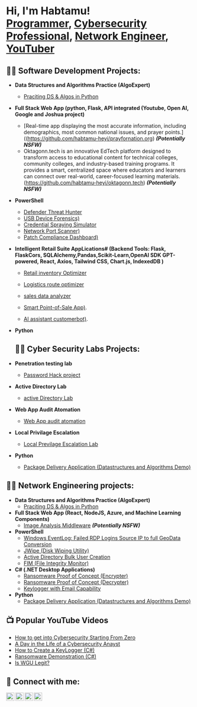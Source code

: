 <h1>Hi, I'm Habtamu! <br/><a href="https://github.com/joshmadakor1">Programmer</a>, <a href="https://www.linkedin.com/in/joshmadakor/">Cybersecurity Professional</a>, <a href="https://www.linkedin.com/in/joshmadakor/">Network Engineer</a>, <a href="https://www.youtube.com/c/joshmadakor">YouTuber</a></h1>

<h2>👨‍💻 Software Development Projects:</h2>

- <b>Data Structures and Algorithms Practice (AlgoExpert)</b>
  - [Praciting DS & Algos in Python](https://github.com/habtamu-heyi/Algorithm-Ds-practice)
- <b>Full Stack Web App (python, Flask, API integrated (Youtube,  Open AI,  Google and Joshua project)</b>
  - [Real-time app displaying the most accurate information, including demographics, most common national issues, and prayer points.]((https://github.com/habtamu-heyi/prayfornation.org) <b><i>(Potentially NSFW)</b></i>
  - Oktagonn.tech is an innovative EdTech platform designed to transform access to educational content for technical colleges, community colleges, and industry-based training programs. It provides a smart, centralized space where educators and learners can connect over real-world, career-focused learning materials.(https://github.com/habtamu-heyi/oktagonn.tech) <b><i>(Potentially NSFW)</b></i>
  
- <b>PowerShell</b>
  - [Defender Threat Hunter](https://github.com/habtamu-heyi/PowerShell_Projects/tree/main/1_Defender_Threat_Hunter)
  - [USB Device Forensics)](https://github.com/habtamu-heyi/PowerShell_Projects/tree/main/2_USB_Device_Forensics)
  - [Credential Spraying Simulator](https://github.com/habtamu-heyi/PowerShell_Projects/tree/main/3_Credential_Spraying_Simulator)
  - [Network Port Scanner)](https://github.com/habtamu-heyi/PowerShell_Projects/tree/main/4_Network_Port_Scanner)
  - [Patch Compliance Dashboard)](https://github.com/habtamu-heyi/PowerShell_Projects/tree/main/5_Patch_Compliance_Dashboard)
    
- <b>Intelligent Retail Suite AppLications# (Backend Tools: Flask, FlaskCors, SQLAlchemy,Pandas,Scikit-Learn,OpenAI SDK  GPT-powered, React, Axios, Tailwind CSS, Chart.js, IndexedDB )</b>
  - [Retail inventory Optimizer](https://github.com/habtamu-heyi/IntelligentRetailSuite/tree/main/retail-inventory-optimizer)
  - [Logistics route optimizer](https://github.com/habtamu-heyi/IntelligentRetailSuite/tree/main/Logistics_Route_Optimizer_Fullstack/logistics-route-optimizer)
    
  - [sales data analyzer](https://github.com/habtamu-heyi/IntelligentRetailSuite/tree/main/SalesDataAnalyzer_Fullstack/sales-data-analyzer)
  - [Smart Point-of-Sale App)](https://github.com/habtamu-heyi/IntelligentRetailSuite/tree/main/SmartPOS_Fullstack/smart-pos-system/backend).
  - [AI assistant customerbot)](https://github.com/habtamu-heyi/IntelligentRetailSuite/tree/main/AssistAI_CustomerBot_Fullstack/assistai-customerbot).
 
- <b>Python</b>
  
  <h2>👨‍💻 Cyber Security Labs Projects:</h2>

- <b>Penetration testing lab</b>
  - [Password Hack project](https://github.com/habtamu-heyi/DoubleTrouble-Pentest/blob/main/DoubleTrouble-Pentest/README.md)
- <b>Active Directory Lab</b>
  - [active Directory Lab](https://github.com/habtamu-heyi/DoubleTrouble-Pentest/tree/main/ActiveDirectory-Lab) 
- <b>Web App Audit Atomation</b>
  - [Web App audit atomation](https://github.com/habtamu-heyi/Cyber-Habtamu/tree/main/WebApp-Audit-Automation)
  
- <b>Local Privilage Escalation</b>
  - [Local Previlage Escalation Lab](https://github.com/habtamu-heyi/Cyber-Habtamu/tree/main/LocalPrivilegeEscalation-Lab)
  
- <b>Python</b>
  - [Package Delivery Application (Datastructures and Algorithms Demo)](https://github.com/joshmadakor1/Package-Delivery-Pathfinding-Algorithm)


<h2>👨‍💻 Network Engineering projects:</h2>

- <b>Data Structures and Algorithms Practice (AlgoExpert)</b>
  - [Praciting DS & Algos in Python](https://github.com/joshmadakor1/Algorithms-Practice)
- <b>Full Stack Web App (React, NodeJS, Azure, and Machine Learning Components)</b>
  - [Image Analysis Middleware](https://github.com/joshmadakor1/4chan-Image-Analysis-Middleware-C964) <b><i>(Potentially NSFW)</b></i>
- <b>PowerShell</b>
  - [Windows EventLog: Failed RDP Logins Source IP to full GeoData Conversion](https://github.com/joshmadakor1/Sentinel-Lab)
  - [JWipe (Disk Wiping Utility)](https://github.com/joshmadakor1/Jwipe.PowerShell)
  - [Active Directory Bulk User Creation](https://github.com/joshmadakor1/AD_PS)
  - [FIM (File Integrity Monitor)](https://github.com/joshmadakor1/PowerShell-Integrity-FIM)
- <b>C# (.NET Desktop Applications)</b>
  - [Ransomware Proof of Concept (Encrypter)](https://github.com/joshmadakor1/EncrypterPOC)
  - [Ransomware Proof of Concept (Decrypter)](https://github.com/joshmadakor1/DecrypterPOC)
  - [Keylogger with Email Capability](https://github.com/joshmadakor1/Key-Logger-With-Email)
- <b>Python</b>
  - [Package Delivery Application (Datastructures and Algorithms Demo)](https://github.com/joshmadakor1/Package-Delivery-Pathfinding-Algorithm)
 
    
<h2>📺 Popular YouTube Videos</h2>

- [How to get into Cybersecurity Starting From Zero](https://www.youtube.com/watch?v=a83ASGn_V_s)
- [A Day in the Life of a Cybersecurity Anayst](https://www.youtube.com/watch?v=uHy3oM7NnoU)
- [How to Create a KeyLogger (C#)](https://www.youtube.com/watch?v=N-L9hklSlNk)
- [Ransomware Demonstration (C#)](https://www.youtube.com/watch?v=OfvdQeh79s0)
- [Is WGU Legit?](https://www.youtube.com/watch?v=E2MwRWxDBkA)

<h2> 🤳 Connect with me:</h2>

[<img align="left" alt="JoshMadakor | YouTube" width="22px" src="https://cdn.jsdelivr.net/npm/simple-icons@v3/icons/youtube.svg" />][youtube]
[<img align="left" alt="JoshMadakor | Twitter" width="22px" src="https://cdn.jsdelivr.net/npm/simple-icons@v3/icons/twitter.svg" />][twitter]
[<img align="left" alt="JoshMadakor | LinkedIn" width="22px" src="https://cdn.jsdelivr.net/npm/simple-icons@v3/icons/linkedin.svg" />][linkedin]
[<img align="left" alt="JoshMadakor | Instagram" width="22px" src="https://cdn.jsdelivr.net/npm/simple-icons@v3/icons/instagram.svg" />][instagram]

[twitter]: https://twitter.com/joshmadakor
[youtube]: https://www.youtube.com/c/joshmadakor
[instagram]: https://www.instagram.com/joshmadakor/
[linkedin]: https://linkedin.com/in/joshmadakor

<!--
**joshmadakor1/joshmadakor1** is a ✨ _special_ ✨ repository because its `README.md` (this file) appears on your GitHub profile.

Here are some ideas to get you started:

- 🔭 I’m currently working on ...
- 🌱 I’m currently learning ...
- 👯 I’m looking to collaborate on ...
- 🤔 I’m looking for help with ...
- 💬 Ask me about ...
- 📫 How to reach me: ...
- 😄 Pronouns: ...
- ⚡ Fun fact: ...
-->

